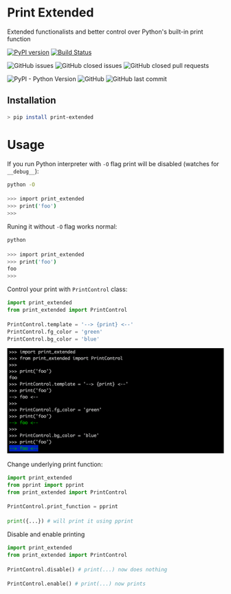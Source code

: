 # Print Extended

Extended functionalists and better control over Python's built-in print function

[![PyPI version](https://badge.fury.io/py/print-extended.svg)](https://badge.fury.io/py/print-extended)
[![Build Status](https://travis-ci.com/arrrlo/print-extended.svg?branch=master)](https://travis-ci.com/arrrlo/print-extended)

![GitHub issues](https://img.shields.io/github/issues/arrrlo/print-extended.svg)
![GitHub closed issues](https://img.shields.io/github/issues-closed/arrrlo/print-extended.svg)
![GitHub closed pull requests](https://img.shields.io/github/issues-pr-closed/arrrlo/print-extended.svg)

![PyPI - Python Version](https://img.shields.io/pypi/pyversions/Marine-Traffic-API.svg)
![GitHub](https://img.shields.io/github/license/arrrlo/print-extended.svg?color=blue)
![GitHub last commit](https://img.shields.io/github/last-commit/arrrlo/print-extended.svg?color=blue)

## Installation

```bash
> pip install print-extended
```

# Usage

If you run Python interpreter with `-O` flag print will be disabled (watches for `__debug__`):

```bash
python -O

>>> import print_extended
>>> print('foo')
>>>
```

Runing it without `-O` flag works normal:

```bash
python

>>> import print_extended
>>> print('foo')
foo
>>>
```

Control your print with `PrintControl` class:

```python
import print_extended
from print_extended import PrintControl

PrintControl.template = '--> {print} <--'
PrintControl.fg_color = 'green'
PrintControl.bg_color = 'blue'
```

![PrintControl](docs/images/terminal.png)

Change underlying print function:

```python
import print_extended
from pprint import pprint
from print_extended import PrintControl

PrintControl.print_function = pprint

print({...}) # will print it using pprint
```

Disable and enable printing

```python
import print_extended
from print_extended import PrintControl

PrintControl.disable() # print(...) now does nothing

PrintControl.enable() # print(...) now prints
```
